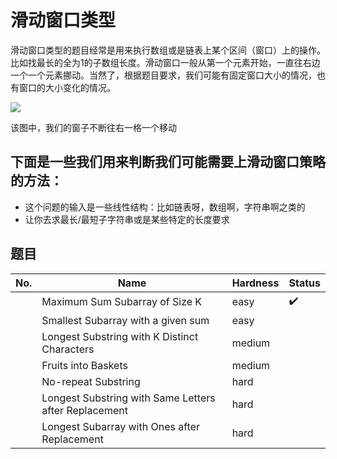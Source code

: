 # 滑动窗口类型

滑动窗口类型的题目经常是用来执行数组或是链表上某个区间（窗口）上的操作。比如找最长的全为1的子数组长度。滑动窗口一般从第一个元素开始，一直往右边一个一个元素挪动。当然了，根据题目要求，我们可能有固定窗口大小的情况，也有窗口的大小变化的情况。

![](https://img-upic.oss-accelerate.aliyuncs.com/uPic/2020/05/ZcTYjw.jpg)

该图中，我们的窗子不断往右一格一个移动

## 下面是一些我们用来判断我们可能需要上滑动窗口策略的方法：

- 这个问题的输入是一些线性结构：比如链表呀，数组啊，字符串啊之类的
- 让你去求最长/最短子字符串或是某些特定的长度要求

## 题目

| No.  | Name                                                  | Hardness | Status             |
| ---- | ----------------------------------------------------- | -------- | ------------------ |
|      | Maximum Sum Subarray of Size K                        | easy     | :heavy_check_mark: |
|      | Smallest Subarray with a given sum                    | easy     |                    |
|      | Longest Substring with K Distinct Characters          | medium   |                    |
|      | Fruits into Baskets                                   | medium   |                    |
|      | No-repeat Substring                                   | hard     |                    |
|      | Longest Substring with Same Letters after Replacement | hard     |                    |
|      | Longest Subarray with Ones after Replacement          | hard     |                    |
